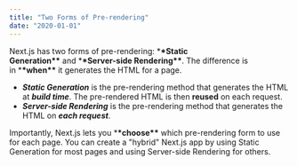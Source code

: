 ```yaml
---
title: "Two Forms of Pre-rendering"
date: "2020-01-01"
---
```


Next.js has two forms of pre-rendering: \***\*Static Generation\*\*** and \***\*Server-side Rendering\*\***. The difference is in \***\*when\*\*** it generates the HTML for a page.

- **_Static Generation_** is the pre-rendering method that generates the HTML at **_build time_**. The pre-rendered HTML is then **reused** on each request.
- **_Server-side Rendering_** is the pre-rendering method that generates the HTML on **_each request_**.

Importantly, Next.js lets you \***\*choose\*\*** which pre-rendering form to use for each page. You can create a "hybrid" Next.js app by using Static Generation for most pages and using Server-side Rendering for others.
